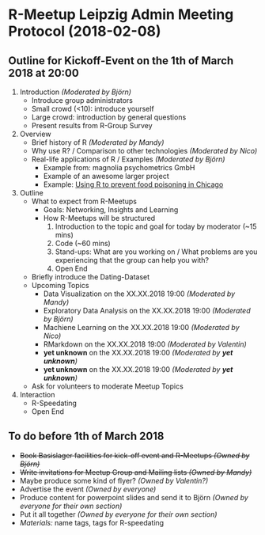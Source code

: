 # R-Meetup Leipzig Admin Meeting Protocol (2018-02-08)

## Outline for Kickoff-Event on the 1th of March 2018 at 20:00
1. Introduction _(Moderated by Björn)_
    - Introduce group administrators
    - Small crowd (<10): introduce yourself
    - Large crowd: introduction by general questions
    - Present results from R-Group Survey
2. Overview
    - Brief history of R _(Moderated by Mandy)_
    - Why use R? / Comparison to other technologies _(Moderated by Nico)_
    - Real-life applications of R / Examples _(Moderated by Björn)_
        - Example from: magnolia psychometrics GmbH
        - Example of an awesome larger project
        - Example: [Using R to prevent food poisoning in Chicago](http://blog.revolutionanalytics.com/2016/12/food-inspection-forecasting.html)
3. Outline
    - What to expect from R-Meetups
        - Goals: Networking, Insights and Learning
        - How R-Meetups will be structured
            1. Introduction to the topic and goal for today by moderator (~15 mins)
            2. Code (~60 mins)
            3. Stand-ups: What are you working on / What problems are you experiencing that the group can help you with?
            4. Open End
    - Briefly introduce the Dating-Dataset        
    - Upcoming Topics
        - Data Visualization on the XX.XX.2018 19:00 _(Moderated by Mandy)_
        - Exploratory Data Analysis on the XX.XX.2018 19:00 _(Moderated by Björn)_
        - Machiene Learning on the XX.XX.2018 19:00 _(Moderated by Nico)_
        - RMarkdown on the XX.XX.2018 19:00 _(Moderated by Valentin)_
        - **yet unknown** on the XX.XX.2018 19:00 _(Moderated by **yet unknown**)_
        - **yet unknown** on the XX.XX.2018 19:00 _(Moderated by **yet unknown**)_
    - Ask for volunteers to moderate Meetup Topics 
4. Interaction
    - R-Speedating
    - Open End

## To do before 1th of March 2018
- ~~Book Basislager facilities for kick-off event and R-Meetups _(Owned by Björn)_~~
- ~~Write invitations for Meetup Group and Mailing lists _(Owned by Mandy)_~~
- Maybe produce some kind of flyer?  _(Owned by Valentin?)_
- Advertise the event  _(Owned by everyone)_
- Produce content for powerpoint slides and send it to Björn _(Owned by everyone for their own section)_
- Put it all together _(Owned by everyone for their own section)_
- _Materials:_ name tags, tags for R-speedating

